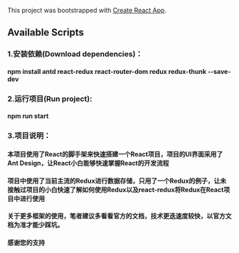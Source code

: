 This project was bootstrapped with [Create React App](https://github.com/facebook/create-react-app).

## Available Scripts

### 1.安装依赖(Download dependencies)：
#### npm install antd react-redux react-router-dom redux redux-thunk --save-dev

### 2.运行项目(Run project):
#### npm run start

### 3.项目说明：
#### 本项目使用了React的脚手架来快速搭建一个React项目，项目的UI界面采用了Ant Design，让React小白能够快速掌握React的开发流程

#### 项目中使用了当前主流的Redux进行数据存储，只用了一个Redux的例子，让未接触过项目的小白快速了解如何使用Redux以及react-redux将Redux在React项目中进行使用

#### 关于更多框架的使用，笔者建议多看看官方的文档，技术更迭速度较快，以官方文档为准才能少踩坑。

#### 感谢您的支持